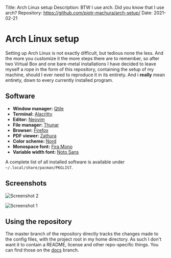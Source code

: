 Title:        Arch Linux setup
Description:  BTW I use arch. Did you know that I use arch?
Repository:   https://github.com/piotr-machura/arch-setup/
Date:         2021-02-21

# Arch Linux setup
Setting up Arch Linux is not exactly difficult, but tedious none the less. And the more you customize it the more steps
there are to remember, so after two Virtual Box and one bare-metal installations I have decided to leave myself a rope
in the form of this repository, containing the setup of my machine, should I ever need to reproduce it in its entirety.
And i **really** mean entirety, down to every currently installed program.

## Software

- **Window manager:** [Qtile](http://www.qtile.org/)
- **Terminal:** [Alacritty](https://github.com/alacritty/alacritty)
- **Editor:** [Neovim](https://neovim.io/)
- **File manager:** [Thunar](https://docs.xfce.org/xfce/thunar/start)
- **Browser:** [Firefox](https://www.mozilla.org/en-US/firefox/new/)
- **PDF viewer:** [Zathura](https://pwmt.org/projects/zathura/)
- **Color scheme:** [Nord](https://www.nordtheme.com/)
- **Monospace font:** [Fira Mono](https://fontlibrary.org/en/font/fira-mono)
- **Variable width font:** [Noto Sans](https://fontlibrary.org/en/font/noto-sans)

A complete list of all installed software is available under `~/.local/share/pacman/PKGLIST`.

## Screenshots

![Screenshot 2](/res/img/ss_1.png)

![Screenshot 1](/res/img/ss_2.png)

## Using the repository 
The master branch of the repository directly tracks the changes made to the config files, with the project root in my
home directory. As such I don't want it to contain a README, license and other repo-specific things. You can find those
on the [docs](https://github.com/piotr-machura/arch-setup/tree/docs) branch.
